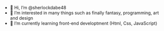 - 👋 Hi, I’m @sherlockdabe48
- 👀 I’m interested in many things such as finally fantasy, programming, art and design
- 🌱 I’m currently learning front-end developtment (Html, Css, JavaScript)

<!---💞️ I’m looking to collaborate on ...
- 📫 How to reach me ... --->

<!---
sherlockdabe48/sherlockdabe48 is a ✨ special ✨ repository because its `README.md` (this file) appears on your GitHub profile.
You can click the Preview link to take a look at your changes.
--->
